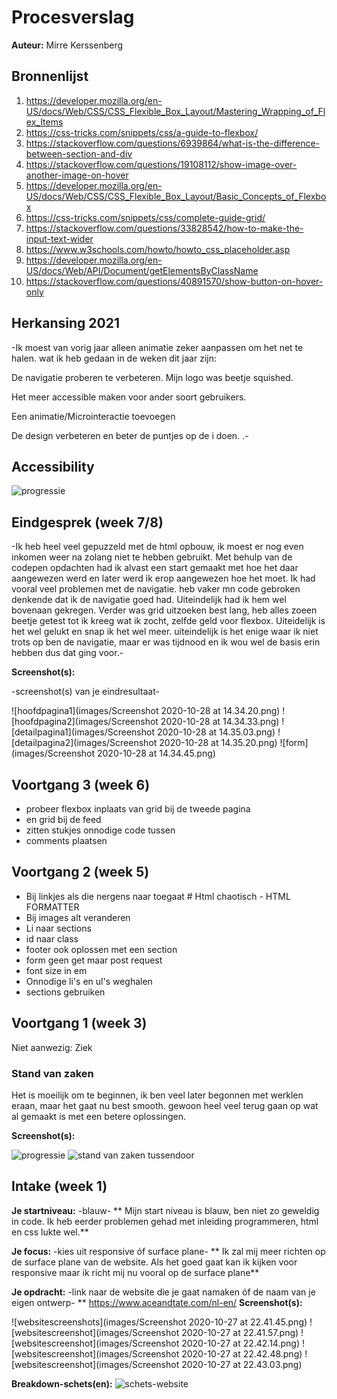 # Procesverslag
**Auteur:** Mirre Kerssenberg


## Bronnenlijst

1. https://developer.mozilla.org/en-US/docs/Web/CSS/CSS_Flexible_Box_Layout/Mastering_Wrapping_of_Flex_Items
2. https://css-tricks.com/snippets/css/a-guide-to-flexbox/
3. https://stackoverflow.com/questions/6939864/what-is-the-difference-between-section-and-div
4. https://stackoverflow.com/questions/19108112/show-image-over-another-image-on-hover
5. https://developer.mozilla.org/en-US/docs/Web/CSS/CSS_Flexible_Box_Layout/Basic_Concepts_of_Flexbox
6. https://css-tricks.com/snippets/css/complete-guide-grid/
7. https://stackoverflow.com/questions/33828542/how-to-make-the-input-text-wider
8. https://www.w3schools.com/howto/howto_css_placeholder.asp
9. https://developer.mozilla.org/en-US/docs/Web/API/Document/getElementsByClassName
10. https://stackoverflow.com/questions/40891570/show-button-on-hover-only

## Herkansing 2021 
-Ik moest van vorig jaar alleen animatie zeker aanpassen om het net te halen. wat ik heb gedaan in de weken dit jaar zijn:

De navigatie proberen te verbeteren. Mijn logo was beetje squished.

Het meer accessible maken voor ander soort gebruikers.

Een animatie/Microinteractie toevoegen

De design verbeteren en beter de puntjes op de i doen.
.-

## Accessibility

![progressie](accessibility.jpg)

## Eindgesprek (week 7/8)

-Ik heb heel veel gepuzzeld met de html opbouw, ik moest er nog even inkomen weer na zolang niet te hebben gebruikt. Met behulp van de codepen opdachten had ik alvast een start gemaakt met hoe het daar aangewezen werd en later werd ik erop aangewezen hoe het moet. Ik had vooral veel problemen met de navigatie. heb vaker mn code gebroken denkende dat ik de navigatie goed had. Uiteindelijk had ik hem wel bovenaan gekregen. Verder was grid uitzoeken best lang, heb alles zoeen beetje getest tot ik kreeg wat ik zocht, zelfde geld voor flexbox. Uiteidelijk is het wel gelukt en snap ik het wel meer. uiteindelijk is het enige waar ik niet trots op ben de navigatie, maar er was tijdnood en ik wou wel de basis erin hebben dus dat ging voor.-

**Screenshot(s):**

-screenshot(s) van je eindresultaat-

![hoofdpagina1](images/Screenshot 2020-10-28 at 14.34.20.png)
![hoofdpagina2](images/Screenshot 2020-10-28 at 14.34.33.png)
![detailpagina1](images/Screenshot 2020-10-28 at 14.35.03.png)
![detailpagina2](images/Screenshot 2020-10-28 at 14.35.20.png)
![form](images/Screenshot 2020-10-28 at 14.34.45.png)


## Voortgang 3 (week 6)
- probeer flexbox inplaats van grid bij de tweede pagina
- en grid bij de feed
- zitten stukjes onnodige code tussen
- comments plaatsen

## Voortgang 2 (week 5)

- Bij linkjes als die nergens naar toegaat #
Html chaotisch - HTML FORMATTER
- Bij images alt veranderen
- Li naar sections 
- id naar class
- footer ook oplossen met een section 
- form geen get maar post request
- font size in em 
- Onnodige li's en ul's weghalen
- sections gebruiken

## Voortgang 1 (week 3)
Niet aanwezig: Ziek

### Stand van zaken
Het is moeilijk om te beginnen, ik ben veel later begonnen met werklen eraan, maar het gaat nu best smooth.
gewoon heel veel terug gaan op wat al gemaakt is met een betere oplossingen.


**Screenshot(s):**

![progressie](19B551BA-9AAC-45B9-908D-454893119317.JPG)
![stand van zaken tussendoor](0501B7B0-FABC-4E0C-BF8F-8D97E7AB5DA1.JPG)



## Intake (week 1)

**Je startniveau:** -blauw-
** Mijn start niveau is blauw, ben niet zo geweldig in code. Ik heb eerder problemen gehad met inleiding programmeren, html en css lukte wel.**

**Je focus:** -kies uit responsive óf surface plane-
** Ik zal mij meer richten op de surface plane van de website. Als het goed gaat kan ik kijken voor responsive maar ik richt mij nu vooral op de surface plane**

**Je opdracht:** -link naar de website die je gaat namaken óf de naam van je eigen ontwerp-
** https://www.aceandtate.com/nl-en/
**Screenshot(s):**


![websitescreenshots](images/Screenshot 2020-10-27 at 22.41.45.png)
![websitescreenshot](images/Screenshot 2020-10-27 at 22.41.57.png)
![websitescreenshot](images/Screenshot 2020-10-27 at 22.42.14.png)
![websitescreenshot](images/Screenshot 2020-10-27 at 22.42.48.png)
![websitescreenshot](images/Screenshot 2020-10-27 at 22.43.03.png)

**Breakdown-schets(en):**
![schets-website](images/schets.jpg)
